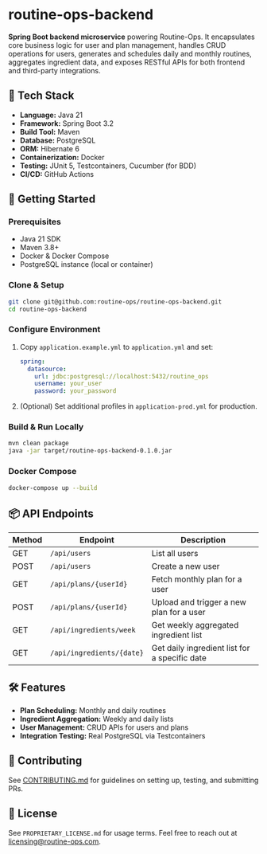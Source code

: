 # routine-ops-backend

**Spring Boot backend microservice** powering Routine-Ops. It encapsulates core business logic for user and plan management, handles CRUD operations for users, generates and schedules daily and monthly routines, aggregates ingredient data, and exposes RESTful APIs for both frontend and third-party integrations.

## 🔧 Tech Stack
- **Language:** Java 21
- **Framework:** Spring Boot 3.2
- **Build Tool:** Maven
- **Database:** PostgreSQL
- **ORM:** Hibernate 6
- **Containerization:** Docker
- **Testing:** JUnit 5, Testcontainers, Cucumber (for BDD)
- **CI/CD:** GitHub Actions

## 🚀 Getting Started

### Prerequisites
- Java 21 SDK
- Maven 3.8+
- Docker & Docker Compose
- PostgreSQL instance (local or container)

### Clone & Setup
```bash
git clone git@github.com:routine-ops/routine-ops-backend.git
cd routine-ops-backend
```

### Configure Environment
1. Copy `application.example.yml` to `application.yml` and set:
   ```yaml
   spring:
     datasource:
       url: jdbc:postgresql://localhost:5432/routine_ops
       username: your_user
       password: your_password
   ```
2. (Optional) Set additional profiles in `application-prod.yml` for production.

### Build & Run Locally
```bash
mvn clean package
java -jar target/routine-ops-backend-0.1.0.jar
```

### Docker Compose
```bash
docker-compose up --build
```

## 📦 API Endpoints
| Method | Endpoint                         | Description                                   |
| ------ | -------------------------------- | --------------------------------------------- |
| GET    | `/api/users`                     | List all users                                |
| POST   | `/api/users`                     | Create a new user                             |
| GET    | `/api/plans/{userId}`            | Fetch monthly plan for a user                 |
| POST   | `/api/plans/{userId}`            | Upload and trigger a new plan for a user      |
| GET    | `/api/ingredients/week`          | Get weekly aggregated ingredient list         |
| GET    | `/api/ingredients/{date}`        | Get daily ingredient list for a specific date |

## 🛠️ Features
- **Plan Scheduling:** Monthly and daily routines
- **Ingredient Aggregation:** Weekly and daily lists
- **User Management:** CRUD APIs for users and plans
- **Integration Testing:** Real PostgreSQL via Testcontainers

## 🤝 Contributing
See [CONTRIBUTING.md](CONTRIBUTING.md) for guidelines on setting up, testing, and submitting PRs.

## 📄 License
See `PROPRIETARY_LICENSE.md` for usage terms. Feel free to reach out at licensing@routine-ops.com.
